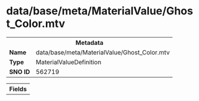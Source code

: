 <h1>data/base/meta/MaterialValue/Ghost_Color.mtv</h1><table><tr><th colspan="100%">Metadata</th></tr><tr><td><b>Name</b></td><td>data/base/meta/MaterialValue/Ghost_Color.mtv</td></tr><tr><td><b>Type</b></td><td>MaterialValueDefinition</td></tr><tr><td><b>SNO ID</b></td><td>562719</td></tr></table>

<table><tr><th colspan="100%">Fields</th></tr></table>

